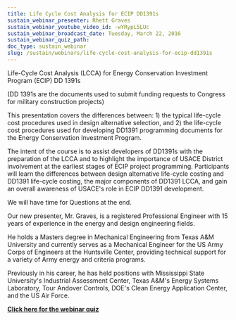 ```yaml
---
title: Life Cycle Cost Analysis for ECIP DD1391s
sustain_webinar_presenter: Rhett Graves
sustain_webinar_youtube_video_id: -wYRypL5LUc
sustain_webinar_broadcast_date: Tuesday, March 22, 2016
sustain_webinar_quiz_path:
doc_type: sustain_webinar
slug: /sustain/webinars/life-cycle-cost-analysis-for-ecip-dd1391s
---
```


Life-Cycle Cost Analysis (LCCA) for Energy Conservation Investment Program (ECIP) DD 1391s

(DD 1391s are the documents used to submit funding requests to Congress for military construction projects)

This presentation covers the differences between: 1) the typical life-cycle cost procedures used in design alternative selection, and 2) the life-cycle cost procedures used for developing DD1391 programming documents for the Energy Conservation Investment Program.

The intent of the course is to assist developers of DD1391s with the preparation of the LCCA and to highlight the importance of USACE District involvement at the earliest stages of ECIP project programming. Participants will learn the differences between design alternative life-cycle costing and DD1391 life-cycle costing, the major components of DD1391 LCCA, and gain an overall awareness of USACE's role in ECIP DD1391 development.

We will have time for Questions at the end.

Our new presenter, Mr. Graves, is a registered Professional Engineer with 15 years of experience in the energy and design engineering fields.

He holds a Masters degree in Mechanical Engineering from Texas A&M University and currently serves as a Mechanical Engineer for the US Army Corps of Engineers at the Huntsville Center, providing technical support for a variety of Army energy and criteria programs.

Previously in his career, he has held positions with Mississippi State University's Industrial Assessment Center, Texas A&M's Energy Systems Laboratory, Tour Andover Controls, DOE's Clean Energy Application Center, and the US Air Force.

[**Click here for the webinar quiz**](life-cycle-cost-analysis-for-ecip-dd1391s-quiz.pdf)
